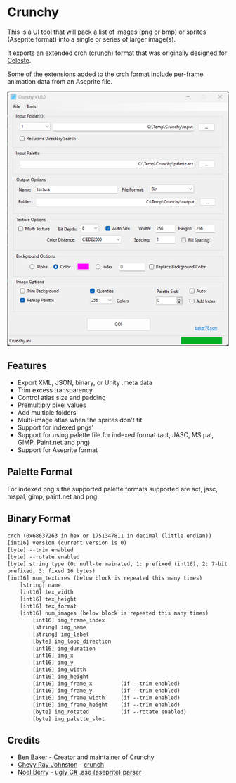 # Crunchy

This is a UI tool that will pack a list of images (png or bmp) or sprites (Aseprite format) into a single or series of larger image(s).

It exports an extended crch ([crunch](https://github.com/benbaker76/crunch)) format that was originally designed for [Celeste](http://www.celestegame.com/).

Some of the extensions added to the crch format include per-frame animation data from an Aseprite file.

![sample](/.github/img/screenshot0.png?raw=true)

## Features

- Export XML, JSON, binary, or Unity .meta data
- Trim excess transparency
- Control atlas size and padding
- Premultiply pixel values
- Add multiple folders
- Multi-image atlas when the sprites don't fit
- Support for indexed pngs'
- Support for using palette file for indexed format (act, JASC, MS pal, GIMP, Paint.net and png)
- Support for Aseprite format

## Palette Format

For indexed png's the supported palette formats supported are act, jasc, mspal, gimp, paint.net and png.

## Binary Format

```text
crch (0x68637263 in hex or 1751347811 in decimal (little endian))
[int16] version (current version is 0)
[byte] --trim enabled
[byte] --rotate enabled
[byte] string type (0: null-termainated, 1: prefixed (int16), 2: 7-bit prefixed, 3: fixed 16 bytes)
[int16] num_textures (below block is repeated this many times)
    [string] name
    [int16] tex_width
    [int16] tex_height
    [int16] tex_format
    [int16] num_images (below block is repeated this many times)
        [int16] img_frame_index
        [string] img_name
        [string] img_label
        [byte] img_loop_direction
        [int16] img_duration
        [int16] img_x
        [int16] img_y
        [int16] img_width
        [int16] img_height
        [int16] img_frame_x         (if --trim enabled)
        [int16] img_frame_y         (if --trim enabled)
        [int16] img_frame_width     (if --trim enabled)
        [int16] img_frame_height    (if --trim enabled)
        [byte] img_rotated          (if --rotate enabled)
        [byte] img_palette_slot
```

## Credits
* [Ben Baker](https://github.com/benbaker76) - Creator and maintainer of Crunchy
* [Chevy Ray Johnston](https://github.com/ChevyRay) - [crunch](https://github.com/ChevyRay/crunch)
* [Noel Berry](https://github.com/NoelFB) - [ugly C# .ase (aseprite) parser](https://gist.github.com/NoelFB/778d190e5d17f1b86ebf39325346fcc5)
